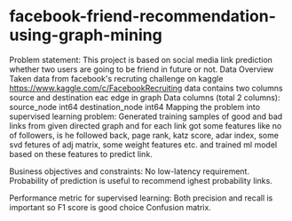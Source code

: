 # facebook-friend-recommendation-using-graph-mining

Problem statement:
This project is based on social media link prediction whether two users are going to be friend in future or not.
Data Overview
Taken data from facebook's recruting challenge on kaggle https://www.kaggle.com/c/FacebookRecruiting data contains two columns source and destination eac edge in graph
Data columns (total 2 columns):
source_node int64
destination_node int64
Mapping the problem into supervised learning problem:
Generated training samples of good and bad links from given directed graph and for each link got some features like no of followers, is he followed back, page rank, katz score, adar index, some svd fetures of adj matrix, some weight features etc. and trained ml model based on these features to predict link.

Business objectives and constraints:
No low-latency requirement. Probability of prediction is useful to recommend ighest probability links.

Performance metric for supervised learning:
Both precision and recall is important so F1 score is good choice Confusion matrix.
